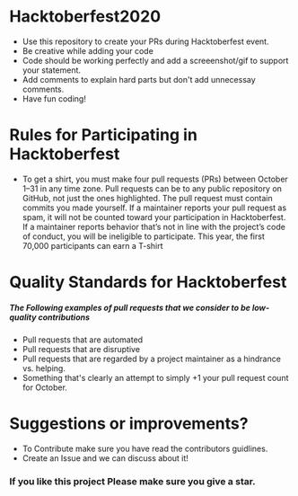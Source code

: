 # Hacktoberfest2020

- Use this repository to create your PRs during Hacktoberfest event.
- Be creative while adding your code
- Code should be working perfectly and add a screeenshot/gif to support your statement.
- Add comments to explain hard parts but don't add unnecessay comments.
- Have fun coding!

# Rules for Participating in Hacktoberfest
- To get a shirt, you must make four pull requests (PRs) between October 1–31 in any time zone. Pull requests can be to any public repository on GitHub, not just the ones highlighted. The pull request must contain commits you made yourself. If a maintainer reports your pull request as spam, it will not be counted toward your participation in Hacktoberfest. If a maintainer reports behavior that’s not in line with the project’s code of conduct, you will be ineligible to participate. This year, the first 70,000 participants can earn a T-shirt

# Quality Standards for Hacktoberfest
##### The Following examples of pull requests that we consider to be low-quality contributions
- Pull requests that are automated
- Pull requests that are disruptive
- Pull requests that are regarded by a project maintainer as a hindrance vs. helping.
- Something that's clearly an attempt to simply +1 your pull request count for October.

# Suggestions or improvements?
- To Contribute make sure you have read the contributors guidlines.
- Create an Issue and we can discuss about it!

### If you like this project Please make sure you give a star.
